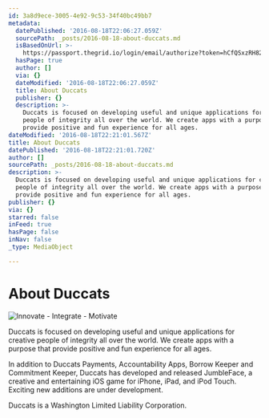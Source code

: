 ```yaml
---
id: 3a8d9ece-3005-4e92-9c53-34f40bc49bb7
metadata:
  datePublished: '2016-08-18T22:06:27.059Z'
  sourcePath: _posts/2016-08-18-about-duccats.md
  isBasedOnUrl: >-
    https://passport.thegrid.io/login/email/authorize?token=hCfQSxzRH82vIb5OUQj8LstmDGqcGJvCIxbz&user=e0949a41-ba8c-425b-9ef2-126794856a5c&redirect_uri=https%3A%2F%2Ftesting.thegrid.io%2Fapp%3Fprovider%3Demail
  hasPage: true
  author: []
  via: {}
  dateModified: '2016-08-18T22:06:27.059Z'
  title: About Duccats
  publisher: {}
  description: >-
    Duccats is focused on developing useful and unique applications for creative
    people of integrity all over the world. We create apps with a purpose that
    provide positive and fun experience for all ages.
dateModified: '2016-08-18T22:21:01.567Z'
title: About Duccats
datePublished: '2016-08-18T22:21:01.720Z'
author: []
sourcePath: _posts/2016-08-18-about-duccats.md
description: >-
  Duccats is focused on developing useful and unique applications for creative
  people of integrity all over the world. We create apps with a purpose that
  provide positive and fun experience for all ages.
publisher: {}
via: {}
starred: false
inFeed: true
hasPage: false
inNav: false
_type: MediaObject

---
```

# About Duccats
![Innovate - Integrate - Motivate](https://s3-us-west-2.amazonaws.com/the-grid-img/p/f0e2d237b9d33f703c48453daee07baa6694427b.png)

Duccats is focused on developing useful and unique applications for creative people of integrity all over the world. We create apps with a purpose that provide positive and fun experience for all ages.

In addition to Duccats Payments, Accountability Apps, Borrow Keeper and Commitment Keeper, Duccats has developed and released JumbleFace, a creative and entertaining iOS game for iPhone, iPad, and iPod Touch. Exciting new additions are under development.

Duccats is a Washington Limited Liability Corporation.